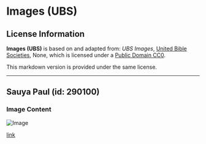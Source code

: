 # Images (UBS)

## License Information

**Images (UBS)** is based on and adapted from: _UBS Images_, [United Bible Societies](https://unitedbiblesocieties.org/), None, which is licensed under a [Public Domain CC0](https://creativecommons.org/public-domain/cc0/).

This markdown version is provided under the same license.



--------------------------------

## Sauya Paul (id: 290100)

### Image Content

![Image](https://cdn.aquifer.bible/aquifer-content/resources/Media/WEB-0702_paul_conversion.jpg)

[link](https://cdn.aquifer.bible/aquifer-content/resources/Media/WEB-0702_paul_conversion.jpg)


